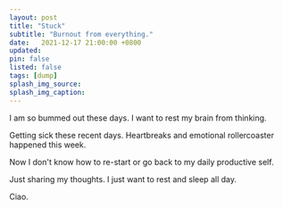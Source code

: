 ```yaml
---
layout: post
title: "Stuck"
subtitle: "Burnout from everything."
date:   2021-12-17 21:00:00 +0800
updated: 
pin: false
listed: false
tags: [dump]
splash_img_source: 
splash_img_caption: 
---
```


I am so bummed out these days. I want to rest my brain from thinking. 

Getting sick these recent days. Heartbreaks and emotional rollercoaster happened this week.

Now I don't know how to re-start or go back to my daily productive self.

Just sharing my thoughts. I just want to rest and sleep all day.

Ciao.